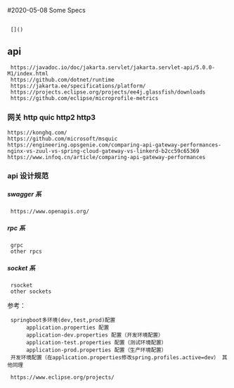 #2020-05-08  Some Specs

## 
     []()


## api
     https://javadoc.io/doc/jakarta.servlet/jakarta.servlet-api/5.0.0-M1/index.html
     https://github.com/dotnet/runtime
     https://jakarta.ee/specifications/platform/
     https://projects.eclipse.org/projects/ee4j.glassfish/downloads
     https://github.com/eclipse/microprofile-metrics
     


###  网关 http quic http2 http3
    https://konghq.com/
    https://github.com/microsoft/msquic
    https://engineering.opsgenie.com/comparing-api-gateway-performances-nginx-vs-zuul-vs-spring-cloud-gateway-vs-linkerd-b2cc59c65369
    https://www.infoq.cn/article/comparing-api-gateway-performances


### api 设计规范

##### swagger 系     
     https://www.openapis.org/

##### rpc 系
     grpc
     other rpcs

##### socket 系    
     rsocket
     other sockets



参考：
    []()

     springboot多环境(dev,test,prod)配置
          application.properties 配置
          application-dev.properties 配置（开发环境配置）
          application-test.properties 配置（测试环境配置）
          application-prod.properties 配置（生产环境配置）
     开发环境配置（在application.properties修改spring.profiles.active=dev） 其他同理   

     https://www.eclipse.org/projects/